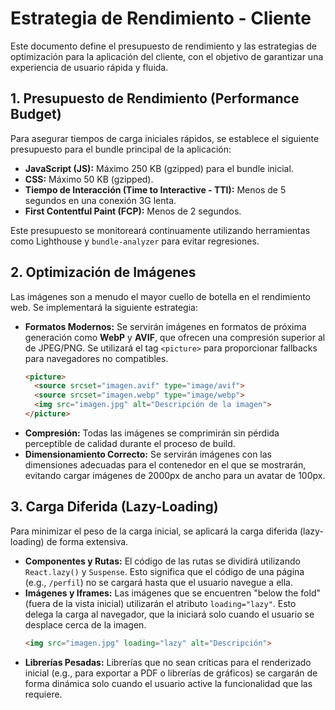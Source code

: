 # Estrategia de Rendimiento - Cliente

Este documento define el presupuesto de rendimiento y las estrategias de optimización para la aplicación del cliente, con el objetivo de garantizar una experiencia de usuario rápida y fluida.

## 1. Presupuesto de Rendimiento (Performance Budget)

Para asegurar tiempos de carga iniciales rápidos, se establece el siguiente presupuesto para el bundle principal de la aplicación:

- **JavaScript (JS):** Máximo 250 KB (gzipped) para el bundle inicial.
- **CSS:** Máximo 50 KB (gzipped).
- **Tiempo de Interacción (Time to Interactive - TTI):** Menos de 5 segundos en una conexión 3G lenta.
- **First Contentful Paint (FCP):** Menos de 2 segundos.

Este presupuesto se monitoreará continuamente utilizando herramientas como Lighthouse y `bundle-analyzer` para evitar regresiones.

## 2. Optimización de Imágenes

Las imágenes son a menudo el mayor cuello de botella en el rendimiento web. Se implementará la siguiente estrategia:

- **Formatos Modernos:** Se servirán imágenes en formatos de próxima generación como **WebP** y **AVIF**, que ofrecen una compresión superior al de JPEG/PNG. Se utilizará el tag `<picture>` para proporcionar fallbacks para navegadores no compatibles.
  ```html
  <picture>
    <source srcset="imagen.avif" type="image/avif">
    <source srcset="imagen.webp" type="image/webp">
    <img src="imagen.jpg" alt="Descripción de la imagen">
  </picture>
  ```
- **Compresión:** Todas las imágenes se comprimirán sin pérdida perceptible de calidad durante el proceso de build.
- **Dimensionamiento Correcto:** Se servirán imágenes con las dimensiones adecuadas para el contenedor en el que se mostrarán, evitando cargar imágenes de 2000px de ancho para un avatar de 100px.

## 3. Carga Diferida (Lazy-Loading)

Para minimizar el peso de la carga inicial, se aplicará la carga diferida (lazy-loading) de forma extensiva.

- **Componentes y Rutas:** El código de las rutas se dividirá utilizando `React.lazy()` y `Suspense`. Esto significa que el código de una página (e.g., `/perfil`) no se cargará hasta que el usuario navegue a ella.
- **Imágenes y Iframes:** Las imágenes que se encuentren "below the fold" (fuera de la vista inicial) utilizarán el atributo `loading="lazy"`. Esto delega la carga al navegador, que la iniciará solo cuando el usuario se desplace cerca de la imagen.
  ```html
  <img src="imagen.jpg" loading="lazy" alt="Descripción">
  ```
- **Librerías Pesadas:** Librerías que no sean críticas para el renderizado inicial (e.g., para exportar a PDF o librerías de gráficos) se cargarán de forma dinámica solo cuando el usuario active la funcionalidad que las requiere.
